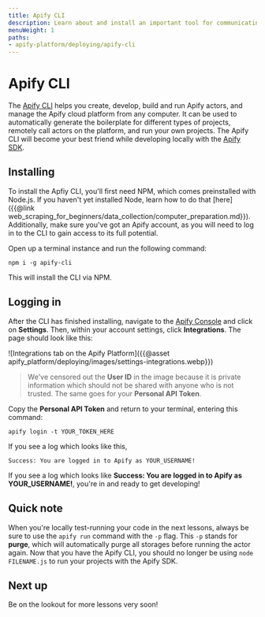 ```yaml
---
title: Apify CLI
description: Learn about and install an important tool for communicating with your Apify SDK projects and the Apify Platform from your terminal - the Apify CLI.
menuWeight: 1
paths:
- apify-platform/deploying/apify-cli
---
```


# [](#the-cli) Apify CLI

The [Apify CLI](https://docs.apify.com/cli) helps you create, develop, build and run Apify actors, and manage the Apify cloud platform from any computer. It can be used to automatically generate the boilerplate for different types of projects, remotely call actors on the platform, and run your own projects. The Apify CLI will become your best friend while developing locally with the [Apify SDK](https://sdk.apify.com/).

## [](#installing) Installing

To install the Apfiy CLI, you'll first need NPM, which comes preinstalled with Node.js. If you haven't yet installed Node, learn how to do that [here]({{@link web_scraping_for_beginners/data_collection/computer_preparation.md}}). Additionally, make sure you've got an Apify account, as you will need to log in to the CLI to gain access to its full potential.

Open up a terminal instance and run the following command:

```shell
npm i -g apify-cli
```

This will install the CLI via NPM.

## [](#logging-in) Logging in

After the CLI has finished installing, navigate to the [Apify Console](https://console.apify.com) and click on **Settings**. Then, within your account settings, click **Integrations**. The page should look like this:

![Integrations tab on the Apify Platform]({{@asset apify_platform/deploying/images/settings-integrations.webp}})

> We've censored out the **User ID** in the image because it is private information which should not be shared with anyone who is not trusted. The same goes for your **Personal API Token**.

Copy the **Personal API Token** and return to your terminal, entering this command:

```shell
apify login -t YOUR_TOKEN_HERE
```

If you see a log which looks like this,

```text
Success: You are logged in to Apify as YOUR_USERNAME!
```

If you see a log which looks like **Success: You are logged in to Apify as YOUR_USERNAME!**, you're in and ready to get developing!

## [](#quick-note) Quick note

When you're locally test-running your code in the next lessons, always be sure to use the `apify run` command with the `-p` flag. This `-p` stands for **purge**, which will automatically purge all storages before running the actor again. Now that you have the Apify CLI, you should no longer be using `node FILENAME.js` to run your projects with the Apify SDK.

## [](#next) Next up

Be on the lookout for more lessons very soon!
